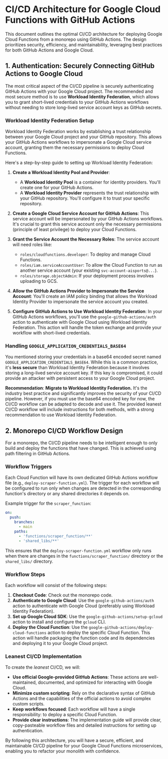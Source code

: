 # CI/CD Architecture for Google Cloud Functions with GitHub Actions

This document outlines the optimal CI/CD architecture for deploying Google Cloud Functions from a monorepo using GitHub Actions. The design prioritizes security, efficiency, and maintainability, leveraging best practices for both GitHub Actions and Google Cloud.

## 1. Authentication: Securely Connecting GitHub Actions to Google Cloud

The most critical aspect of the CI/CD pipeline is securely authenticating GitHub Actions with your Google Cloud project. The recommended and most secure method is to use **Workload Identity Federation**, which allows you to grant short-lived credentials to your GitHub Actions workflows without needing to store long-lived service account keys as GitHub secrets.

### Workload Identity Federation Setup

Workload Identity Federation works by establishing a trust relationship between your Google Cloud project and your GitHub repository. This allows your GitHub Actions workflows to impersonate a Google Cloud service account, granting them the necessary permissions to deploy Cloud Functions.

Here's a step-by-step guide to setting up Workload Identity Federation:

1.  **Create a Workload Identity Pool and Provider**:
    *   A **Workload Identity Pool** is a container for identity providers. You'll create one for your GitHub Actions.
    *   A **Workload Identity Provider** represents the trust relationship with your GitHub repository. You'll configure it to trust your specific repository.

2.  **Create a Google Cloud Service Account for GitHub Actions**: This service account will be impersonated by your GitHub Actions workflows. It's crucial to grant this service account only the necessary permissions (principle of least privilege) to deploy your Cloud Functions.

3.  **Grant the Service Account the Necessary Roles**: The service account will need roles like:
    *   `roles/cloudfunctions.developer`: To deploy and manage Cloud Functions.
    *   `roles/iam.serviceAccountUser`: To allow the Cloud Function to run as another service account (your existing `svc-account-aisports@...`).
    *   `roles/storage.objectAdmin`: If your deployment process involves uploading to GCS.

4.  **Allow the GitHub Actions Provider to Impersonate the Service Account**: You'll create an IAM policy binding that allows the Workload Identity Provider to impersonate the service account you created.

5.  **Configure GitHub Actions to Use Workload Identity Federation**: In your GitHub Actions workflows, you'll use the `google-github-actions/auth` action to authenticate with Google Cloud using Workload Identity Federation. This action will handle the token exchange and provide your workflow with short-lived credentials.

### Handling `GOOGLE_APPLICATION_CREDENTIALS_BASE64`

You mentioned storing your credentials in a base64 encoded secret named `GOOGLE_APPLICATION_CREDENTIALS_BASE64`. While this is a common practice, it's **less secure** than Workload Identity Federation because it involves storing a long-lived service account key. If this key is compromised, it could provide an attacker with persistent access to your Google Cloud project.

**Recommendation**: **Migrate to Workload Identity Federation.** It's the industry best practice and significantly improves the security of your CI/CD pipeline. However, if you must use the base64 encoded key for now, the CI/CD workflow can be adapted to decode and use it. The provided leanest CI/CD workflow will include instructions for both methods, with a strong recommendation to use Workload Identity Federation.

## 2. Monorepo CI/CD Workflow Design

For a monorepo, the CI/CD pipeline needs to be intelligent enough to only build and deploy the functions that have changed. This is achieved using path filtering in GitHub Actions.

### Workflow Triggers

Each Cloud Function will have its own dedicated GitHub Actions workflow file (e.g., `deploy-scraper-function.yml`). The trigger for each workflow will be configured to run only when changes are detected in the corresponding function's directory or any shared directories it depends on.

Example trigger for the `scraper_function`:

```yaml
on:
  push:
    branches:
      - main
    paths:
      - 'functions/scraper_function/**'
      - 'shared_libs/**'
```

This ensures that the `deploy-scraper-function.yml` workflow only runs when there are changes in the `functions/scraper_function/` directory or the `shared_libs/` directory.

### Workflow Steps

Each workflow will consist of the following steps:

1.  **Checkout Code**: Check out the monorepo code.
2.  **Authenticate to Google Cloud**: Use the `google-github-actions/auth` action to authenticate with Google Cloud (preferably using Workload Identity Federation).
3.  **Set up Google Cloud SDK**: Use the `google-github-actions/setup-gcloud` action to install and configure the `gcloud` CLI.
4.  **Deploy the Cloud Function**: Use the `google-github-actions/deploy-cloud-functions` action to deploy the specific Cloud Function. This action will handle packaging the function code and its dependencies and deploying it to your Google Cloud project.

### Leanest CI/CD Implementation

To create the *leanest* CI/CD, we will:

*   **Use official Google-provided GitHub Actions**: These actions are well-maintained, documented, and optimized for interacting with Google Cloud.
*   **Minimize custom scripting**: Rely on the declarative syntax of GitHub Actions and the capabilities of the official actions to avoid complex custom scripts.
*   **Keep workflows focused**: Each workflow will have a single responsibility: to deploy a specific Cloud Function.
*   **Provide clear instructions**: The implementation guide will provide clear, copy-pasteable workflow files and detailed instructions for setting up authentication.

By following this architecture, you will have a secure, efficient, and maintainable CI/CD pipeline for your Google Cloud Functions microservices, enabling you to refactor your monolith with confidence.

